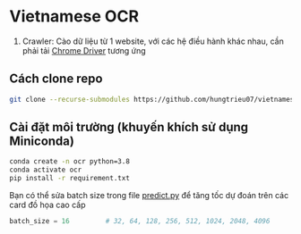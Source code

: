 # Vietnamese OCR

1. Crawler: Cào dữ liệu từ 1 website, với các hệ điều hành khác nhau, cần phải tải [Chrome Driver](https://googlechromelabs.github.io/chrome-for-testing/#stable) tương ứng

## Cách clone repo

```bash
git clone --recurse-submodules https://github.com/hungtrieu07/vietnamese-ocr
```

## Cài đặt môi trường (khuyến khích sử dụng Miniconda)

```bash
conda create -n ocr python=3.8
conda activate ocr
pip install -r requirement.txt
```

Bạn có thể sửa batch size trong file [predict.py](predict.py#L101) để tăng tốc dự đoán trên các card đồ họa cao cấp

```python
batch_size = 16         # 32, 64, 128, 256, 512, 1024, 2048, 4096
```
